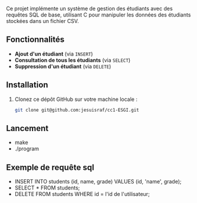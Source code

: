 Ce projet implémente un système de gestion des étudiants avec des requêtes SQL de base, utilisant C pour manipuler les données des étudiants stockées dans un fichier CSV.

## Fonctionnalités

- **Ajout d'un étudiant** (via `INSERT`)
- **Consultation de tous les étudiants** (via `SELECT`)
- **Suppression d'un étudiant** (via `DELETE`)

## Installation

1. Clonez ce dépôt GitHub sur votre machine locale :

   ```bash
   git clone git@github.com:jesuisraf/cc1-ESGI.git

## Lancement

- make
- ./program

## Exemple de requête sql

- INSERT INTO students (id, name, grade) VALUES (id, 'name', grade);
- SELECT * FROM students;
- DELETE FROM students WHERE id = l'id de l'utilisateur;


